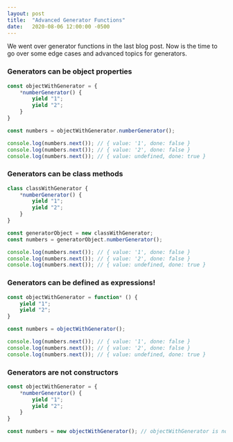 ```yaml
---
layout: post
title:  "Advanced Generator Functions"
date:   2020-08-06 12:00:00 -0500
---
```


We went over generator functions in the last blog post. Now is the time to go over some edge cases and advanced topics for generators.

### Generators can be object properties

```javascript
const objectWithGenerator = {
    *numberGenerator() {
        yield "1";
        yield "2";
    }
}

const numbers = objectWithGenerator.numberGenerator();

console.log(numbers.next()); // { value: '1', done: false }
console.log(numbers.next()); // { value: '2', done: false }
console.log(numbers.next()); // { value: undefined, done: true }
```

### Generators can be class methods

```javascript
class classWithGenerator {
    *numberGenerator() {
        yield "1";
        yield "2";
    }
}

const generatorObject = new classWithGenerator;
const numbers = generatorObject.numberGenerator();

console.log(numbers.next()); // { value: '1', done: false }
console.log(numbers.next()); // { value: '2', done: false }
console.log(numbers.next()); // { value: undefined, done: true }
```

### Generators can be defined as expressions!

```javascript
const objectWithGenerator = function* () {
    yield "1";
    yield "2";
}

const numbers = objectWithGenerator();

console.log(numbers.next()); // { value: '1', done: false }
console.log(numbers.next()); // { value: '2', done: false }
console.log(numbers.next()); // { value: undefined, done: true }
```

### Generators are **not** constructors

```javascript
const objectWithGenerator = {
    *numberGenerator() {
        yield "1";
        yield "2";
    }
}

const numbers = new objectWithGenerator(); // objectWithGenerator is not a constructor 
```
